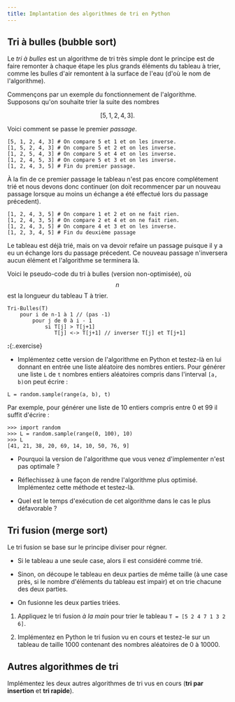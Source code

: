 ```yaml
---
title: Implantation des algorithmes de tri en Python
---
```


## Tri à bulles (bubble sort)

Le *tri à bulles* est un algorithme de tri très simple dont le principe est de faire remonter à chaque étape les plus grands éléments du tableau à trier, comme les bulles d'air remontent à la surface de l'eau (d'où le nom de l'algorithme).

Commençons par un exemple du fonctionnement de l'algorithme. Supposons qu'on souhaite trier la suite des nombres 

$$[5, 1, 2, 4, 3].$$ 

Voici comment se passe le premier *passage*.

~~~
[5, 1, 2, 4, 3] # On compare 5 et 1 et on les inverse.
[1, 5, 2, 4, 3] # On compare 5 et 2 et on les inverse.
[1, 2, 5, 4, 3] # On compare 5 et 4 et on les inverse.
[1, 2, 4, 5, 3] # On compare 5 et 3 et on les inverse.
[1, 2, 4, 3, 5] # Fin du premier passage.
~~~

À la fin de ce premier passage le tableau n'est pas encore complétement trié et nous devons donc continuer (on doit recommencer par un nouveau passage lorsque au moins un échange a été effectué lors du passage précedent). 

~~~
[1, 2, 4, 3, 5] # On compare 1 et 2 et on ne fait rien.
[1, 2, 4, 3, 5] # On compare 2 et 4 et on ne fait rien.
[1, 2, 4, 3, 5] # On compare 4 et 3 et on les inverse.
[1, 2, 3, 4, 5] # Fin du deuxième passage
~~~

Le tableau est déjà trié, mais on va devoir refaire un passage puisque il y a eu un échange lors du passage précedent. Ce nouveau passage n'inversera aucun élément et l'algorithme se terminera là.

Voici le pseudo-code du tri à bulles (version non-optimisée), où $$n$$ est la longueur du tableau T à trier.

~~~
Tri-Bulles(T)
    pour i de n-1 à 1 // (pas -1)
        pour j de 0 à i - 1
            si T[j] > T[j+1]
               T[j] <-> T[j+1] // inverser T[j] et T[j+1]
~~~

**:**{:.exercise} 

* Implémentez cette version de l'algorithme en Python et testez-là en lui donnant en entrée une liste aléatoire des nombres entiers. Pour générer une liste `L` de `t` nombres entiers aléatoires compris dans l'interval `[a, b)`on peut écrire :

~~~
L = random.sample(range(a, b), t)
~~~

Par exemple, pour générer une liste de 10 entiers compris entre 0 et 99 il suffit d'écrire :

~~~
>>> import random
>>> L = random.sample(range(0, 100), 10)
>>> L
[41, 21, 38, 20, 69, 14, 10, 50, 76, 9]
~~~


* Pourquoi la version de l'algorithme que vous venez d'implementer n'est pas optimale ?

* Réflechissez à une façon de rendre l'algorithme plus optimisé. Implémentez cette méthode et testez-là.

* Quel est le temps d'exécution de cet algorithme dans le cas le plus défavorable ?




## Tri fusion (merge sort) 

Le tri fusion se base sur le principe diviser pour régner.

* Si le tableau a une seule case, alors il est considéré comme trié.

* Sinon, on découpe le tableau en deux parties de même taille (à une case près, si le nombre d'éléments du tableau est impair) et on trie chacune des deux parties.

* On fusionne les deux parties triées.


1. Appliquez le tri fusion *à la main* pour trier le tableau `T = [5 2 4 7 1 3 2 6]`.

2. Implémentez en Python le tri fusion vu en cours et testez-le sur un tableau de taille 1000 contenant des nombres aléatoires de 0  à 10000.

## Autres algorithmes de tri

Implémentez les deux autres algorithmes de tri vus en cours (**tri par insertion** et **tri rapide**).

